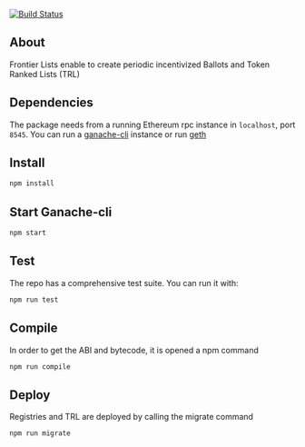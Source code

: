 [![Build Status](https://travis-ci.com/Frontier-project/TokenRankedLists.svg?token=DJeMzxJJncp3nRaEUuxH&branch=master)](https://travis-ci.com/Frontier-project/TokenRankedLists)


## About

Frontier Lists enable to create periodic incentivized Ballots and Token Ranked Lists (TRL)


## Dependencies

The package needs from a running Ethereum rpc instance in `localhost`, port `8545`. You can run a [ganache-cli](https://github.com/trufflesuite/ganache-cli) instance or run [geth](https://github.com/ethereum/go-ethereum)


## Install

```bash
npm install
```
## Start Ganache-cli

```bash
npm start
```

## Test
The repo has a comprehensive test suite. You can run it with:

```bash
npm run test
```

## Compile
In order to get the ABI and bytecode, it is opened a npm command

```bash
npm run compile
```

## Deploy

Registries and TRL are deployed by calling the migrate command

```bash
npm run migrate
```
